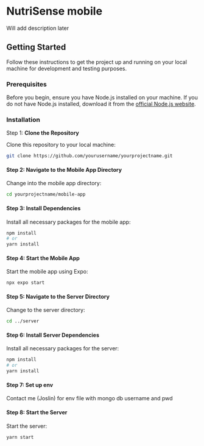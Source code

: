 # NutriSense mobile 

Will add description later

## Getting Started

Follow these instructions to get the project up and running on your local machine for development and testing purposes.

### Prerequisites

Before you begin, ensure you have Node.js installed on your machine. If you do not have Node.js installed, download it from the [official Node.js website](https://nodejs.org/).

### Installation

Step 1: **Clone the Repository**

Clone this repository to your local machine:

```bash
git clone https://github.com/yourusername/yourprojectname.git
```

#### Step 2: Navigate to the Mobile App Directory

Change into the mobile app directory:

```bash
cd yourprojectname/mobile-app
```
#### Step 3: Install Dependencies

Install all necessary packages for the mobile app:

```bash
npm install
# or
yarn install
```

#### Step 4: Start the Mobile App

Start the mobile app using Expo:

```bash
npx expo start
```
#### Step 5: Navigate to the Server Directory

Change to the server directory:

```bash
cd ../server
```

#### Step 6: Install Server Dependencies

Install all necessary packages for the server:

```bash
npm install
# or
yarn install
```

#### Step 7: Set up env

Contact me (Joslin) for env file with mongo db username and pwd

#### Step 8: Start the Server

Start the server:

```bash
yarn start
```
